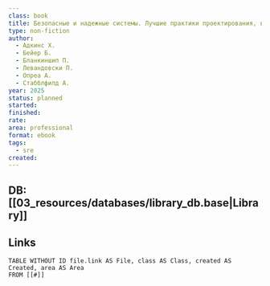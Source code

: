 ```yaml
---
class: book
title: Безопасные и надежные системы. Лучшие практики проектирования, внедрения и обслуживания как в Google
type: non-fiction
author:
  - Адкинс Х.
  - Бейер Б.
  - Бланкиншип П.
  - Левандовски П.
  - Опреа А.
  - Стабблфилд А.
year: 2025
status: planned
started:
finished:
rate:
area: professional
format: ebook
tags:
  - sre
created:
---
```

## DB: [[03_resources/databases/library_db.base|Library]]

## Links

```dataview
TABLE WITHOUT ID file.link AS File, class AS Class, created AS Created, area AS Area
FROM [[#]]
````